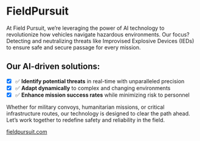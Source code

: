 # FieldPursuit

At Field Pursuit, we’re leveraging the power of AI technology to revolutionize how vehicles navigate hazardous environments. Our focus? Detecting and neutralizing threats like Improvised Explosive Devices (IEDs) to ensure safe and secure passage for every mission.

## Our AI-driven solutions:
- [x] ✅ **Identify potential threats** in real-time with unparalleled precision  
- [x] ✅ **Adapt dynamically** to complex and changing environments  
- [x] ✅ **Enhance mission success rates** while minimizing risk to personnel  

Whether for military convoys, humanitarian missions, or critical infrastructure routes, our technology is designed to clear the path ahead.
Let’s work together to redefine safety and reliability in the field.

[fieldpursuit.com](https://fieldpursuit.com)
